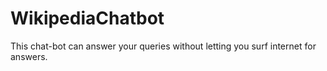 # WikipediaChatbot
This chat-bot can answer your queries without letting you surf internet for answers.
